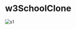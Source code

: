 # w3SchoolClone
![s1](https://github.com/GirishHakki/w3SchoolClone/assets/109576032/2076c758-7f8f-449c-864c-092cc6564182)

